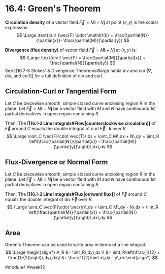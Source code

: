 # 16.4: Green's Theorem
**Circulation density** of a vector field $\vec{F} = M\mathbf{i} + N\mathbf{j}$ at point $(x, y)$ is the scalar expression:
$$
\Large
\text{curl }\vec{F} \cdot \mathbf{k} = \frac{\partial{N}}{\partial{x}}- \frac{\partial{M}}{\partial{y}}
$$

**Divergence (flux density)** of vector field $\vec{F} = M\mathbf{i} + N\mathbf{j}$ at $(x, y)$ is:
$$
\Large
\text{div } \vec{F} = \frac{\partial{M}}{\partial{x}} + \frac{\partial{N}}{\partial{y}}
$$
See [[16.7-8 Stokes' & Divergence Theorems#large nabla div and curl|∇, div, and curl]] for a full definition of $\text{div}$ and $\text{curl}$.

## Circulation-Curl or Tangential Form
Let $C$ be piecewise smooth, simple closed curve enclosing region $R$ in the plane.
Let $\vec{F} = M\mathbf{i} + N\mathbf{j}$ be a vector field with $M$ and $N$ have continuous 1st partial derivatives in open region containing $R$.

Then:
The **[[16.1-2 Line Integrals#Flow|counterclockwise circulation]]** of $\vec{F}$ around $C$ equals the double integral of $\text{curl } \vec{F} \cdot \mathbf{k}$ over $R$.
$$
\Large
\oint_C \vec{F}\cdot \vec{T}\,ds = \oint_C M\,dx + N\,dy = \iint_R \left(\frac{\partial{N}}{\partial{x}} - \frac{\partial{M}}{\partial{y}}\right)\,dx\,dy
$$
## Flux-Divergence or Normal Form
Let $C$ be piecewise smooth, simple closed curve enclosing region $R$ in the plane.
Let $\vec{F} = M\mathbf{i} + N\mathbf{j}$ be a vector field with $M$ and $N$ have continuous 1st partial derivatives in open region containing $R$.

Then:
The **[[16.1-2 Line Integrals#Flux|outward flux]]** of $\vec{F}$ around $C$ equals the double integral of $\text{div } \vec{F}$ over $R$.
$$
\Large
\oint_C \vec{F}\cdot \vec{n}\,ds = \oint_C M\,dy - N\,dx = \iint_R \left(\frac{\partial{M}}{\partial{x}} + \frac{\partial{N}}{\partial{y}}\right)\,dx\,dy
$$
## Area
Green's Theorem can be used to write area in terms of a line integral.
$$
\Large
\begin{align*}
A_R &= \iint_R\,dy\,dx \\
&= \iint_R\left(\frac{1}{2} + \frac{1}{2}\right)\,dy\,dx\\
&= \frac{1}{2}\oint x\,dy - y\,dx
\end{align*}
$$

#module4 #week12
